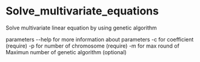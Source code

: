 # Solve_multivariate_equations
 Solve multivariate linear equation by using genetic algorithm
 
parameters
--help for more information about parameters
-c for coefficient (require)
-p for number of chromosome (require)
-m for max round of Maximun number of genetic algorithm (optional)

